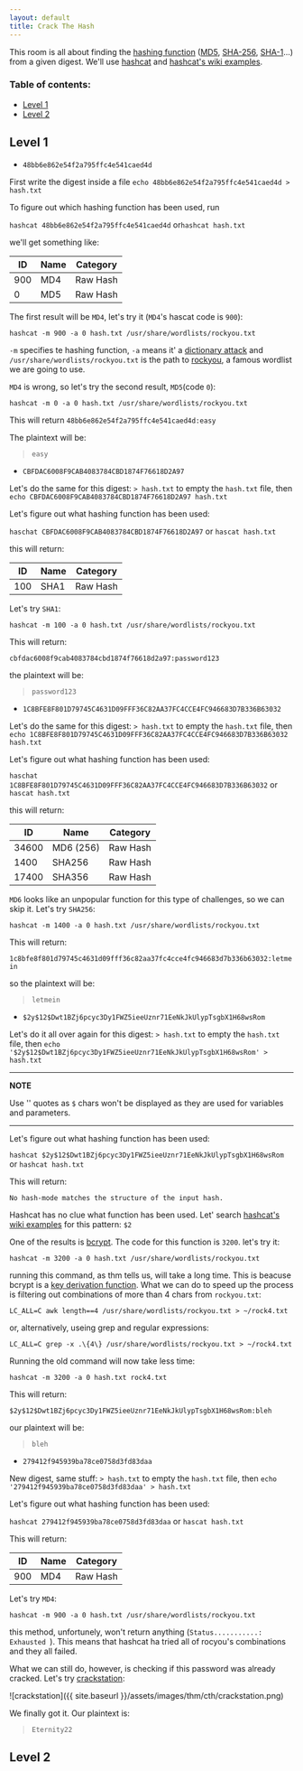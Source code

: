 ```yaml
---
layout: default
title: Crack The Hash
---
```


This room is all about finding the [hashing function](https://en.wikipedia.org/wiki/Hash_function) ([MD5](https://en.wikipedia.org/wiki/MD5), [SHA-256](https://en.wikipedia.org/wiki/SHA-2), [SHA-1](https://en.wikipedia.org/wiki/SHA-1)...) from a given digest. 
We'll use [hashcat](https://hashcat.net/hashcat/) and [hashcat's wiki examples](https://hashcat.net/wiki/doku.php?id=example_hashes).

### Table of contents:
- [Level 1](#level-1)
- [Level 2](#level-2)

## Level 1

- `48bb6e862e54f2a795ffc4e541caed4d`

First write the digest inside a file `echo 48bb6e862e54f2a795ffc4e541caed4d > hash.txt`

To figure out which hashing function has been used, run 

`hashcat 48bb6e862e54f2a795ffc4e541caed4d` or`hashcat hash.txt`

we'll get something like:

| ID   | Name | Category  |
|------|------|-----------|
| 900  | MD4  | Raw Hash  |
| 0    | MD5  | Raw Hash  |

The first result will be `MD4`, let's try it (`MD4`'s hascat code is `900`):

`hashcat -m 900 -a 0 hash.txt /usr/share/wordlists/rockyou.txt`

`-m` specifies te hashing function, `-a` means it' a [dictionary attack](https://en.wikipedia.org/wiki/Dictionary_attack) and `/usr/share/wordlists/rockyou.txt` is the path to [rockyou](https://en.wikipedia.org/wiki/RockYou), a famous wordlist we are going to use.

`MD4` is wrong, so let's try the second result, `MD5`(code `0`):

`hashcat -m 0 -a 0 hash.txt /usr/share/wordlists/rockyou.txt`

This will return `48bb6e862e54f2a795ffc4e541caed4d:easy`

The plaintext will be:

> `easy`

- `CBFDAC6008F9CAB4083784CBD1874F76618D2A97`
  
Let's do the same for this digest: `> hash.txt` to empty the `hash.txt` file, then `echo CBFDAC6008F9CAB4083784CBD1874F76618D2A97 hash.txt` 

Let's figure out what hashing function has been used:

`haschat CBFDAC6008F9CAB4083784CBD1874F76618D2A97` or `hascat hash.txt`

this will return:

| ID   | Name | Category  |
|------|------|-----------|
| 100  | SHA1  | Raw Hash  |

Let's try `SHA1`:

`hashcat -m 100 -a 0 hash.txt /usr/share/wordlists/rockyou.txt`

This will return:

`cbfdac6008f9cab4083784cbd1874f76618d2a97:password123`

the plaintext will be:

> `password123`

- `1C8BFE8F801D79745C4631D09FFF36C82AA37FC4CCE4FC946683D7B336B63032`

Let's do the same for this digest: `> hash.txt` to empty the `hash.txt` file, then `echo 1C8BFE8F801D79745C4631D09FFF36C82AA37FC4CCE4FC946683D7B336B63032 hash.txt` 

Let's figure out what hashing function has been used:

`haschat 1C8BFE8F801D79745C4631D09FFF36C82AA37FC4CCE4FC946683D7B336B63032` or `hascat hash.txt`

this will return:

| ID   | Name | Category  |
|------|------|-----------|
| 34600  | MD6 (256)  | Raw Hash  |
| 1400  | SHA256  | Raw Hash  |
| 17400  | SHA356  | Raw Hash  |

`MD6` looks like an unpopular function for this type of challenges, so we can skip it. Let's try `SHA256`:

`hashcat -m 1400 -a 0 hash.txt /usr/share/wordlists/rockyou.txt`

This will return:

`1c8bfe8f801d79745c4631d09fff36c82aa37fc4cce4fc946683d7b336b63032:letmein`

so the plaintext will be:

> `letmein`

- `$2y$12$Dwt1BZj6pcyc3Dy1FWZ5ieeUznr71EeNkJkUlypTsgbX1H68wsRom`

Let's do it all over again for this digest: `> hash.txt` to empty the `hash.txt` file, then `echo '$2y$12$Dwt1BZj6pcyc3Dy1FWZ5ieeUznr71EeNkJkUlypTsgbX1H68wsRom' > hash.txt` 

---
**NOTE**

Use '' quotes as `$` chars won't be displayed as they are used for variables and parameters. 

---

Let's figure out what hashing function has been used:

`hashcat $2y$12$Dwt1BZj6pcyc3Dy1FWZ5ieeUznr71EeNkJkUlypTsgbX1H68wsRom` or `hashcat hash.txt`

This will return:

`No hash-mode matches the structure of the input hash.`

Hashcat has no clue what function has been used. Let' search [hashcat's wiki examples](https://hashcat.net/wiki/doku.php?id=example_hashes) for this pattern: `$2`

One of the results is [bcrypt](https://en.wikipedia.org/wiki/Bcrypt). The code for this function is `3200`. let's try it:

`hashcat -m 3200 -a 0 hash.txt /usr/share/wordlists/rockyou.txt`

running this command, as thm tells us, will take a long time. This is beacuse bcrypt is a [key derivation function](https://en.wikipedia.org/wiki/Key_derivation_function). What we can do to speed up the process is filtering out combinations of more than 4 chars from `rockyou.txt`:

`LC_ALL=C awk length==4 /usr/share/wordlists/rockyou.txt > ~/rock4.txt`

or, alternatively, useing grep and regular expressions: 

`LC_ALL=C grep -x .\{4\} /usr/share/wordlists/rockyou.txt > ~/rock4.txt`

Running the old command will now take less time:

`hashcat -m 3200 -a 0 hash.txt rock4.txt`

This will return:

`$2y$12$Dwt1BZj6pcyc3Dy1FWZ5ieeUznr71EeNkJkUlypTsgbX1H68wsRom:bleh`

our plaintext will be:

> `bleh`

- `279412f945939ba78ce0758d3fd83daa`

New digest, same stuff: `> hash.txt` to empty the `hash.txt` file, then `echo '279412f945939ba78ce0758d3fd83daa' > hash.txt`

Let's figure out what hashing function has been used:

`hashcat 279412f945939ba78ce0758d3fd83daa` or `hascat hash.txt`

This will return:

| ID   | Name | Category  |
|------|------|-----------|
| 900  | MD4  | Raw Hash  |

Let's try `MD4`:

`hashcat -m 900 -a 0 hash.txt /usr/share/wordlists/rockyou.txt`

this method, unfortunely, won't return anything (`Status...........: Exhausted
`). This means that hashcat ha tried all of rocyou's combinations and they all failed.

What we can still do, however, is checking if this password was already cracked. Let's try [crackstation](https://crackstation.net/):

![crackstation]({{ site.baseurl }}/assets/images/thm/cth/crackstation.png)

We finally got it. Our plaintext is:

> `Eternity22`

## Level 2